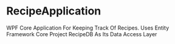 # RecipeApplication
WPF Core Application For Keeping Track Of Recipes. Uses Entity Framework Core Project RecipeDB As Its Data Access Layer 
